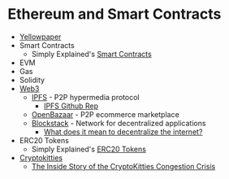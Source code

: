 # Ethereum and Smart Contracts
* [Yellowpaper](http://gavwood.com/paper.pdf)
* Smart Contracts
  * Simply Explained's [Smart Contracts](https://www.youtube.com/watch?v=ZE2HxTmxfrI)
* EVM
* Gas
* Solidity
* [Web3](https://medium.com/@matteozago/why-the-web-3-0-matters-and-you-should-know-about-it-a5851d63c949)
   * [IPFS](https://ipfs.io/) - P2P hypermedia protocol
     * [IPFS Github Rep](https://github.com/ipfs/awesome-ipfs)
   * [OpenBazaar](https://www.openbazaar.org/) - P2P ecommerce marketplace
   * [Blockstack](https://blockstack.org/) - Network for decentralized applications
     * [What does it mean to decentralize the internet?](https://www.youtube.com/watch?v=kSYs3UnkUX0&index=24&list=PLXS8JJHIn4nEv_LcXIaklH_QAZaDEVD8q&t=0s) 
* ERC20 Tokens
  * Simply Explained's [ERC20 Tokens](https://www.youtube.com/watch?v=cqZhNzZoMh8)
* [Cryptokitties](https://www.cryptokitties.co/)
  * [The Inside Story of the CryptoKitties Congestion Crisis](https://media.consensys.net/the-inside-story-of-the-cryptokitties-congestion-crisis-499b35d119cc)

